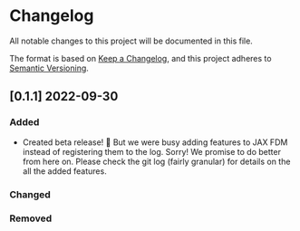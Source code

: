 # Changelog

All notable changes to this project will be documented in this file.

The format is based on [Keep a Changelog](https://keepachangelog.com/en/1.0.0/),
and this project adheres to [Semantic Versioning](https://semver.org/spec/v2.0.0.html).

## [0.1.1] 2022-09-30

### Added

- Created beta release! 🎉 But we were busy adding features to JAX FDM instead of registering them to the log. Sorry! We promise to do better from here on. Please check the git log (fairly granular) for details on the all the added features.

### Changed

### Removed

